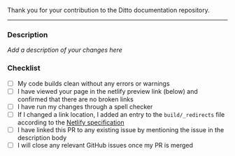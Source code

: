 Thank you for your contribution to the Ditto documentation repository. 

--- 

### Description

_Add a description of your changes here_


### Checklist

- [ ] My code builds clean without any errors or warnings
- [ ] I have viewed your page in the netlify preview link (below) and confirmed that there are no broken links
- [ ] I have run my changes through a spell checker
- [ ] If I changed a link location, I added an entry to the `build/_redirects` file according to the [Netlify specification](https://docs.netlify.com/routing/redirects/redirect-options/)
- [ ] I have linked this PR to any existing issue by mentioning the issue in the description body
- [ ] I will close any relevant GitHub issues once my PR is merged
